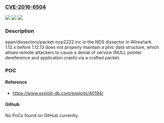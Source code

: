 ### [CVE-2016-6504](https://cve.mitre.org/cgi-bin/cvename.cgi?name=CVE-2016-6504)
![](https://img.shields.io/static/v1?label=Product&message=n%2Fa&color=blue)
![](https://img.shields.io/static/v1?label=Version&message=n%2Fa&color=blue)
![](https://img.shields.io/static/v1?label=Vulnerability&message=n%2Fa&color=brighgreen)

### Description

epan/dissectors/packet-ncp2222.inc in the NDS dissector in Wireshark 1.12.x before 1.12.13 does not properly maintain a ptvc data structure, which allows remote attackers to cause a denial of service (NULL pointer dereference and application crash) via a crafted packet.

### POC

#### Reference
- https://www.exploit-db.com/exploits/40194/

#### Github
No PoCs found on GitHub currently.

